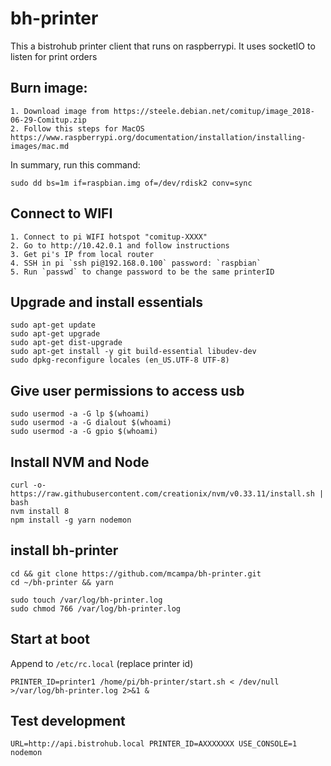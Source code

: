 # bh-printer

This a bistrohub printer client that runs on raspberrypi. It uses socketIO to listen for print orders

## Burn image:
    1. Download image from https://steele.debian.net/comitup/image_2018-06-29-Comitup.zip
    2. Follow this steps for MacOS https://www.raspberrypi.org/documentation/installation/installing-images/mac.md

In summary, run this command:
```
sudo dd bs=1m if=raspbian.img of=/dev/rdisk2 conv=sync
```

## Connect to WIFI

    1. Connect to pi WIFI hotspot "comitup-XXXX"
    2. Go to http://10.42.0.1 and follow instructions
    3. Get pi's IP from local router
    4. SSH in pi `ssh pi@192.168.0.100` password: `raspbian`
    5. Run `passwd` to change password to be the same printerID

## Upgrade and install essentials
```
sudo apt-get update
sudo apt-get upgrade
sudo apt-get dist-upgrade
sudo apt-get install -y git build-essential libudev-dev
sudo dpkg-reconfigure locales (en_US.UTF-8 UTF-8)
```

## Give user permissions to access usb
```
sudo usermod -a -G lp $(whoami)
sudo usermod -a -G dialout $(whoami)
sudo usermod -a -G gpio $(whoami)
```

## Install NVM and Node
```
curl -o- https://raw.githubusercontent.com/creationix/nvm/v0.33.11/install.sh | bash
nvm install 8
npm install -g yarn nodemon
```

## install bh-printer
```
cd && git clone https://github.com/mcampa/bh-printer.git
cd ~/bh-printer && yarn

sudo touch /var/log/bh-printer.log
sudo chmod 766 /var/log/bh-printer.log
```

## Start at boot
Append to `/etc/rc.local` (replace printer id)
```
PRINTER_ID=printer1 /home/pi/bh-printer/start.sh < /dev/null >/var/log/bh-printer.log 2>&1 &
```

## Test development
```
URL=http://api.bistrohub.local PRINTER_ID=AXXXXXXX USE_CONSOLE=1 nodemon
```

